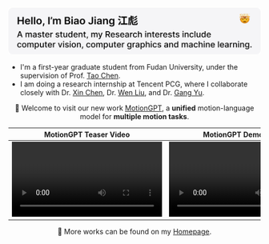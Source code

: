 <p>
  &nbsp;
  <a href="https://jiangbiao.tech"><img src="./images/Hello.png" alt="显示不了图片，检查一下网络设置🛫"></a>
</p>

- I'm a first-year graduate student from Fudan University, under the supervision of Prof. [Tao Chen](https://eetchen.github.io/).
- I am doing a research internship at Tencent PCG, where I collaborate closely with Dr. [Xin Chen](https://chenxin.tech/), Dr. [Wen Liu](https://scholar.google.com/citations?user=A6K6bkoAAAAJ), and Dr. [Gang Yu](https://www.skicyyu.org/).

<p align="center"> 🔭 Welcome to visit our new work <a href="https://github.com/OpenMotionLab/MotionGPT">MotionGPT</a>, a <strong>unified</strong> motion-language model for <strong>multiple motion tasks</strong>.</p>

|                                                  MotionGPT Teaser Video                                                   |                                                   MotionGPT Demo Video                                                    |
| :--------------------------------------------------------------------------------------------------------------: | :--------------------------------------------------------------------------------------------------------------: |
| <video src="https://github.com/OpenMotionLab/MotionGPT/assets/120085716/a741e162-b2f4-4f65-af8e-aa19c4115a9e" /> | <video src="https://github.com/OpenMotionLab/MotionGPT/assets/120085716/ae966d17-6326-43e6-8d5b-8562cf3ffd52" /> |

<p align="center">👐 More works can be found on my <a href="https://biaojiang.tech">Homepage</a>.</p>
